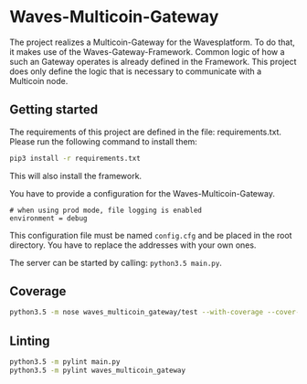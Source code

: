 # Waves-Multicoin-Gateway

The project realizes a Multicoin-Gateway for the Wavesplatform.
To do that, it makes use of the Waves-Gateway-Framework.
Common logic of how a such an Gateway operates is already defined in the Framework.
This project does only define the logic that is necessary to communicate with a Multicoin node.

## Getting started

The requirements of this project are defined in the file: requirements.txt.
Please run the following command to install them:
```bash
pip3 install -r requirements.txt
```
This will also install the framework.

You have to provide a configuration for the Waves-Multicoin-Gateway.
```
# when using prod mode, file logging is enabled
environment = debug
```
This configuration file must be named `config.cfg` and be placed in the root directory.
You have to replace the addresses with your own ones.

The server can be started by calling: `python3.5 main.py`.

## Coverage
```bash
python3.5 -m nose waves_multicoin_gateway/test --with-coverage --cover-package waves_multicoin_gateway
```

## Linting
```bash
python3.5 -m pylint main.py
python3.5 -m pylint waves_multicoin_gateway
```
